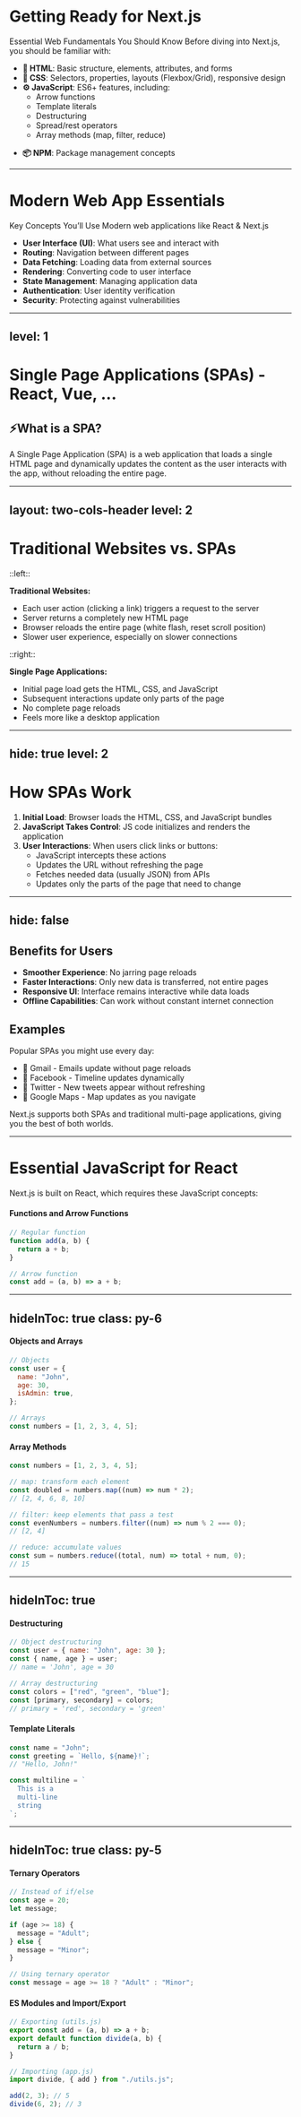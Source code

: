 <!-- # Getting Ready for Next.js -->
# Getting Ready for Next.js

Essential Web Fundamentals You Should Know Before diving into Next.js, you should be familiar with:

- **🧾 HTML**: Basic structure, elements, attributes, and forms
- **🎨 CSS**: Selectors, properties, layouts (Flexbox/Grid), responsive design
- **⚙️ JavaScript**: ES6+ features, including:
  - Arrow functions
  - Template literals
  - Destructuring
  - Spread/rest operators
  <!-- - Promises and async/await -->
  - Array methods (map, filter, reduce)

[//]: # "- **Git**: Basic version control concepts"
[//]: # "- **Command Line**: Basic terminal/command prompt usage"

- **📦 NPM**: Package management concepts

<!--
ก่อนที่จะไปทำความรู้จักกับ NextJS 
 NPM/YARN เครื่องมือที่ช่วยให้เราติดตั้งและจัดการเครื่องมืออื่นๆ ที่จำเป็นต่อการสร้างเว็บด้วย Next.js ได้ง่ายและรวดเร็ว
 เปรียบง่ายๆ ===>เหมือน "App Store" สำหรับนักพัฒนา

ถ้าเราจะสร้างเว็บ เราต้องติดตั้งเครื่องมือ/ตัวช่วย เช่น Next.js → ให้ช่วยโหลดมาให้
-->

---

# Modern Web App Essentials

Key Concepts You’ll Use Modern web applications like React & Next.js

- **User Interface (UI)**: What users see and interact with
- **Routing**: Navigation between different pages
- **Data Fetching**: Loading data from external sources
- **Rendering**: Converting code to user interface
- **State Management**: Managing application data
- **Authentication**: User identity verification
- **Security**: Protecting against vulnerabilities

---
level: 1
---

# Single Page Applications (SPAs) - React, Vue, ...

## ⚡What is a SPA?

A Single Page Application (SPA) is a web application that loads a single HTML page and dynamically updates the content as the user interacts with the app, without reloading the entire page.

---
layout: two-cols-header
level: 2
---

# Traditional Websites vs. SPAs

::left::

**Traditional Websites:**

- Each user action (clicking a link) triggers a request to the server
- Server returns a completely new HTML page
- Browser reloads the entire page (white flash, reset scroll position)
- Slower user experience, especially on slower connections

::right::

**Single Page Applications:**

- Initial page load gets the HTML, CSS, and JavaScript
- Subsequent interactions update only parts of the page
- No complete page reloads
- Feels more like a desktop application

[//]: # "::bottom::"
[//]: #
[//]: # "Next.js supports both SPAs and traditional multi-page applications."

---
hide: true
level: 2
---

# How SPAs Work

1. **Initial Load**: Browser loads the HTML, CSS, and JavaScript bundles
2. **JavaScript Takes Control**: JS code initializes and renders the application
3. **User Interactions**: When users click links or buttons:
   - JavaScript intercepts these actions
   - Updates the URL without refreshing the page
   - Fetches needed data (usually JSON) from APIs
   - Updates only the parts of the page that need to change

---
hide: false
---

## Benefits for Users

- **Smoother Experience**: No jarring page reloads
- **Faster Interactions**: Only new data is transferred, not entire pages
- **Responsive UI**: Interface remains interactive while data loads
- **Offline Capabilities**: Can work without constant internet connection

## Examples

Popular SPAs you might use every day:

- 📧 Gmail - Emails update without page reloads
- 👥 Facebook - Timeline updates dynamically
- 🔁 Twitter - New tweets appear without refreshing
- 🧭 Google Maps - Map updates as you navigate

Next.js supports both SPAs and traditional multi-page applications, giving you the best of both worlds.

<!-- insert more images Ex. App -->

---

# Essential JavaScript for React

Next.js is built on React, which requires these JavaScript concepts:

#### Functions and Arrow Functions

```javascript
// Regular function
function add(a, b) {
  return a + b;
}

// Arrow function
const add = (a, b) => a + b;
```
<!-- Function คือ "ชุดคำสั่ง" ที่เอาไว้ทำงานบางอย่าง เช่น คำนวณเลข, หรือจัดการข้อมูล
เหมือน สูตรสำเร็จ ที่เราเขียนไว้ แล้วเรียกใช้เมื่อไหร่ก็ได้ -->
---
hideInToc: true
class: py-6
---

#### Objects and Arrays

```javascript
// Objects
const user = {
  name: "John",
  age: 30,
  isAdmin: true,
};

// Arrays
const numbers = [1, 2, 3, 4, 5];
```

#### Array Methods

```javascript
const numbers = [1, 2, 3, 4, 5];

// map: transform each element
const doubled = numbers.map((num) => num * 2);
// [2, 4, 6, 8, 10]

// filter: keep elements that pass a test
const evenNumbers = numbers.filter((num) => num % 2 === 0);
// [2, 4]

// reduce: accumulate values
const sum = numbers.reduce((total, num) => total + num, 0);
// 15
```
<!-- Object คือ กล่องที่เก็บข้อมูลหลายอย่าง ในรูปแบบ (key - value)
ในที่นี้เหมือนแฟ้มข้อมูลของคนหนึ่งคน 
.filter(): คัดเฉพาะตัวที่ "ผ่านเงื่อนไข"
.reduce(): “รวมค่าทุกตัวใน array ให้เหลือแค่ค่าเดียว”
-->
---
hideInToc: true
---

#### Destructuring

```javascript
// Object destructuring
const user = { name: "John", age: 30 };
const { name, age } = user;
// name = 'John', age = 30

// Array destructuring
const colors = ["red", "green", "blue"];
const [primary, secondary] = colors;
// primary = 'red', secondary = 'green'
```

#### Template Literals

```javascript
const name = "John";
const greeting = `Hello, ${name}!`;
// "Hello, John!"

const multiline = `
  This is a
  multi-line
  string
`;
```
<!-- Destructuring คือวิธี “แยกค่าจาก Object หรือ Array แล้วเก็บไว้ในตัวแปรได้ง่ายขึ้น” -->
---
hideInToc: true
class: py-5
---

#### Ternary Operators

```javascript
// Instead of if/else
const age = 20;
let message;

if (age >= 18) {
  message = "Adult";
} else {
  message = "Minor";
}

// Using ternary operator
const message = age >= 18 ? "Adult" : "Minor";
```

#### ES Modules and Import/Export

```javascript
// Exporting (utils.js)
export const add = (a, b) => a + b;
export default function divide(a, b) {
  return a / b;
}

// Importing (app.js)
import divide, { add } from "./utils.js";

add(2, 3); // 5
divide(6, 2); // 3
```
